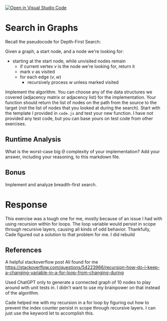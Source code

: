 [![Open in Visual Studio Code](https://classroom.github.com/assets/open-in-vscode-718a45dd9cf7e7f842a935f5ebbe5719a5e09af4491e668f4dbf3b35d5cca122.svg)](https://classroom.github.com/online_ide?assignment_repo_id=12472910&assignment_repo_type=AssignmentRepo)
# Search in Graphs

Recall the pseudocode for Depth-First Search:

Given a graph, a start node, and a node we're looking for:
- starting at the start node, while unvisited nodes remain
    - if current vertex $v$ is the node we're looking for, return it
    - mark $v$ as visited
    - for each edge $(v,w)$
        - recursively process $w$ unless marked visited

Implement the algorithm. You can choose any of the data structures we covered
(adjacency matrix or adjacency list) for the implementation. Your function
should return the list of nodes on the path from the source to the target (not
the list of nodes that you looked at during the search). Start with the template
I provided in `code.js` and test your new function. I have not provided any test
code, but you can base yours on test code from other exercises.

## Runtime Analysis

What is the worst-case big $\Theta$ complexity of your implementation? Add your
answer, including your reasoning, to this markdown file.

## Bonus

Implement and analyze breadth-first search.

# Response

This exercise was a tough one for me, mostly because of an issue I had with using recursion within for loops. The loop variable would persist in scope through recursive layers, causing all kinds of odd behavior. Thankfully, Cade figured out a solution to that problem for me. I did rebuild

## References

A helpful stackoverflow post Ali found for me
https://stackoverflow.com/questions/54223966/recursion-how-do-i-keep-a-changing-variable-in-a-for-loop-from-changing-during

Used ChatGPT only to generate a connected graph of 10 nodes to play around with unit tests in. I didn't want to use my brainpower on that instead of the algorithm.

Cade helped me with my recursion in a for loop by figuring out how to prevent the index counter persist in scope through recursive layers. I can just use the keyword let to accomplish this.